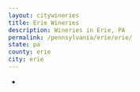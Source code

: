 ```yaml
---
layout: citywineries
title: Erie Wineries
description: Wineries in Erie, PA
permalink: /pennsylvania/erie/erie/
state: pa
county: erie
city: erie
---
```

-
